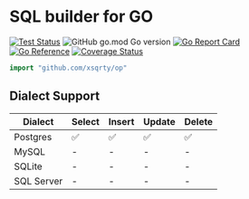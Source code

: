 # SQL builder for GO
[![Test Status](https://github.com/xsqrty/op/actions/workflows/test.yml/badge.svg)](https://github.com/xsqrty/op/actions/workflows/test.yml) ![GitHub go.mod Go version](https://img.shields.io/github/go-mod/go-version/xsqrty/op) [![Go Report Card](https://goreportcard.com/badge/github.com/xsqrty/op)](https://goreportcard.com/report/github.com/xsqrty/op) [![Go Reference](https://pkg.go.dev/badge/github.com/xsqrty/op.svg)](https://pkg.go.dev/github.com/xsqrty/op) [![Coverage Status](https://coveralls.io/repos/github/xsqrty/op/badge.svg?branch=main&v=1)](https://coveralls.io/github/xsqrty/op?branch=main)

```go
import "github.com/xsqrty/op"
```

## Dialect Support

| Dialect     | Select | Insert | Update | Delete |
|-------------|--------|--------|--------|--------|
| Postgres    | ✅      | ✅      | ✅      | ✅      |
| MySQL       | -      | -      | -      | -      |
| SQLite      | -      | -      | -      | -      |
| SQL Server  | -      | -      | -      | -      |